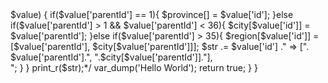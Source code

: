 <?php

namespace Home\Controller;



class IndexController

{



    public function index()

    {

    	//1.



    	//1.从一个json文件获取到一个数组

		//2.获取到一个provinceList,cityList,regionList

		//3.数组转存成文件



		//1.

    	//$arr = json_decode(file_get_contents('area.json'),true);

		

		//2.

    	/*$province = [];

    	$city = [];

    	$region = [];

        $str = "";



    	foreach ($arr as $key => $value) {



    		if($value['parentId'] == 1){



    			$province[] = $value['id'];



    		}else if($value['parentId'] > 1 && $value['parentId'] < 36){



				$city[$value['id']] = $value['parentId'];



    		}else if($value['parentId'] > 35){



    			$region[$value['id']] = [$value['parentId'], $city[$value['parentId']]];

    			$str .= $value['id'] ." => [". $value['parentId'].", ".$city[$value['parentId']]."],<br>";



    		}



    	}



    	print_r($str);*/

        var_dump('Hello World');

        return true;

    }

}

